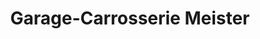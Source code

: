 ---
title: "Garage-Carrosserie Meister"
url: /lenzerheide-lai/garage-carrosserie-meister/
shop: Autowerkstatt
---
